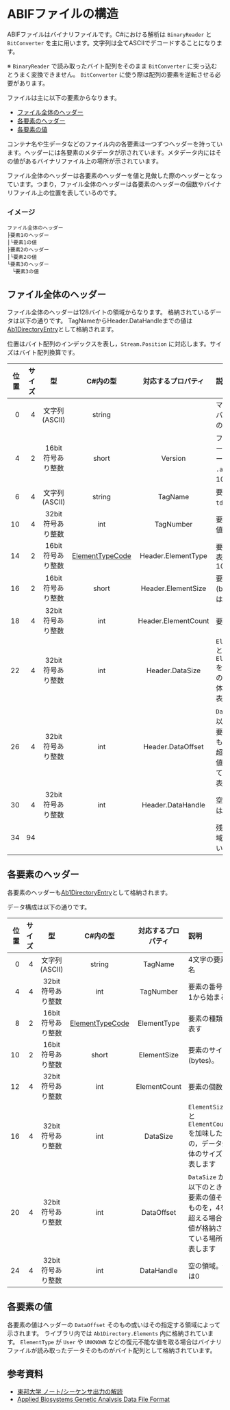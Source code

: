 # ABIFファイルの構造

ABIFファイルはバイナリファイルです。C#における解析は `BinaryReader` と `BitConverter` を主に用います。文字列は全てASCIIでデコードすることになります。

※ `BinaryReader` で読み取ったバイト配列をそのまま `BitConverter` に突っ込むとうまく変換できません。 `BitConverter` に使う際は配列の要素を逆転させる必要があります。

ファイルは主に以下の要素からなります。

 - [ファイル全体のヘッダー](#ファイル全体のヘッダー)
 - [各要素のヘッダー](#各要素のヘッダー)
 - [各要素の値](#各要素の値)

コンテナ名や生データなどのファイル内の各要素は一つずつヘッダーを持っています。ヘッダーには各要素のメタデータが示されています。メタデータ内にはその値があるバイナリファイル上の場所が示されています。

ファイル全体のヘッダーは各要素のヘッダーを値と見做した際のヘッダーとなっています。つまり，ファイル全体のヘッダーは各要素のヘッダーの個数やバイナリファイル上の位置を表しているのです。

### イメージ
```
ファイル全体のヘッダー
├要素1のヘッダー
│└要素1の値
├要素2のヘッダー
│└要素2の値
└要素3のヘッダー
　└要素3の値
```

## ファイル全体のヘッダー

ファイル全体のヘッダーは128バイトの領域からなります。
格納されているデータは以下の通りです。
TagNameからHeader.DataHandleまでの値は [Ab1DirectoryEntry](../../src/Ab1Analyzer.Lib/Ab1FileComponents/Ab1DirectoryEntry.cs)として格納されます。

位置はバイト配列のインデックスを表し，`Stream.Position` に対応します。サイズはバイト配列換算です。

| 位置 | サイズ |         型         |               C#内の型                | 対応するプロパティ  | 説明                                                                                          |
| ---: | -----: | :----------------: | :-----------------------------------: | :-----------------: | :-------------------------------------------------------------------------------------------- |
|    0 |      4 |   文字列 (ASCII)   |                string                 |                     | マジックナンバー。 `ABIF` の4文字                                                             |
|    4 |      2 | 16bit 符号あり整数 |                 short                 |       Version       | ファイルフォーマットのバージョン。 `.ab1` なら 101のはず                                      |
|    6 |      4 |   文字列 (ASCII)   |                string                 |       TagName       | 要素名。 `tdir` の4文字                                                                       |
|   10 |      4 | 32bit 符号あり整数 |                  int                  |      TagNumber      | 要素の番号。値は1                                                                             |
|   14 |      2 | 16bit 符号あり整数 | [ElementTypeCode](ElementTypeCode.md) | Header.ElementType  | 要素の種類を表す。値は1023                                                                    |
|   16 |      2 | 16bit 符号あり整数 |                 short                 | Header.ElementSize  | 要素のサイズ (bytes)。値は28                                                                  |
|   18 |      4 | 32bit 符号あり整数 |                  int                  | Header.ElementCount | 要素の個数                                                                                    |
|   22 |      4 | 32bit 符号あり整数 |                  int                  |   Header.DataSize   | `ElementSize` と `ElementCount` を加味した際の，データ全体のサイズを表します                  |
|   26 |      4 | 32bit 符号あり整数 |                  int                  |  Header.DataOffset  | `DataSize` が4以下のときは要素の値そのものを，4を超える場合は値が格納されている場所を表します |
|   30 |      4 | 32bit 符号あり整数 |                  int                  |  Header.DataHandle  | 空の領域。値は0                                                                               |
|   34 |     94 |                    |                                       |                     | 残りの空の領域。使用しない                                                                    |

## 各要素のヘッダー
各要素のヘッダーも[Ab1DirectoryEntry](../../src/Ab1Analyzer.Lib/Ab1FileComponents/Ab1DirectoryEntry.cs)として格納されます。

データ構成は以下の通りです。

| 位置 | サイズ |         型         |               C#内の型                | 対応するプロパティ | 説明                                                                                          |
| ---: | -----: | :----------------: | :-----------------------------------: | :----------------: | :-------------------------------------------------------------------------------------------- |
|    0 |      4 |   文字列 (ASCII)   |                string                 |      TagName       | 4文字の要素名                                                                                 |
|    4 |      4 | 32bit 符号あり整数 |                  int                  |     TagNumber      | 要素の番号。1から始まる                                                                       |
|    8 |      2 | 16bit 符号あり整数 | [ElementTypeCode](ElementTypeCode.md) |    ElementType     | 要素の種類を表す                                                                              |
|   10 |      2 | 16bit 符号あり整数 |                 short                 |    ElementSize     | 要素のサイズ (bytes)。                                                                        |
|   12 |      4 | 32bit 符号あり整数 |                  int                  |    ElementCount    | 要素の個数                                                                                    |
|   16 |      4 | 32bit 符号あり整数 |                  int                  |      DataSize      | `ElementSize` と `ElementCount` を加味した際の，データ全体のサイズを表します                  |
|   20 |      4 | 32bit 符号あり整数 |                  int                  |     DataOffset     | `DataSize` が4以下のときは要素の値そのものを，4を超える場合は値が格納されている場所を表します |
|   24 |      4 | 32bit 符号あり整数 |                  int                  |     DataHandle     | 空の領域。値は0                                                                               |

## 各要素の値

各要素の値はヘッダーの `DataOffset` そのもの或いはその指定する領域によって示されます。
ライブラリ内では `Ab1Directory.Elements` 内に格納されています。 `ElementType` が `User` や `UNKNOWN` などの復元不能な値を取る場合はバイナリファイルが読み取ったデータそのものがバイト配列として格納されています。

## 参考資料

- [東邦大学 ノート/シーケンサ出力の解読](https://pepper.is.sci.toho-u.ac.jp/pepper/index.php?%A5%CE%A1%BC%A5%C8%2F%A5%B7%A1%BC%A5%B1%A5%F3%A5%B5%BD%D0%CE%CF%A4%CE%B2%F2%C6%C9)
- [Applied Biosystems Genetic Analysis Data File Format](https://projects.nfstc.org/workshops/resources/articles/ABIF_File_Format.pdf)

